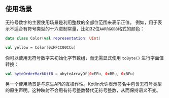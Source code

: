 
## 使用场景

无符号数字的主要使用场景是利用整数的全部位范围来表示正值。
例如，用于表示不适合有符号类型的十六进制常量，比如32位`AARRGGBB`格式的颜色：

```kotlin
data class Color(val representation: UInt)

val yellow = Color(0xFFCC00CCu)
```

你可以使用无符号数字来初始化字节数组，而无需显式使用 `toByte()` 进行字面值转换：

```kotlin
val byteOrderMarkUtf8 = ubyteArrayOf(0xEFu, 0xBBu, 0xBFu)
```

另一个使用场景是与原生API的互操作性。Kotlin允许表示签名中包含无符号类型的原生声明。这种映射不会用有符号整数替代无符号整数，从而保持语义不变。